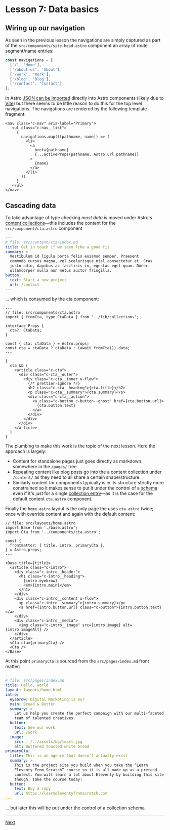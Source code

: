 # Lesson 7: Data basics

## Wiring up our navigation

As seen in the previous lesson the navigations are simply captured as part of the `src/components/site-head.astro` component an array of route segment/name entries:

```TypeScript
const navigations = [
  ['/', 'Home'],
  ['/about-us', 'About'],
  ['/work', 'Work'],
  ['/blog', 'Blog'],
  ['/contact', 'Contact'],
];
```

In Astro [JSON can be imported](https://docs.astro.build/en/guides/imports/#json) directly into Astro components (likely due to [Vite](https://vitejs.dev/guide/features#json)) but there seems to be little reason to do this for the top level navigations. The navigations are rendered by the following template fragment:

```
<nav class="c-nav" aria-label="Primary">
   <ul class="c-nav__list">
     {
       navigations.map(([pathname, name]) => (
         <li>
           <a
             href={pathname}
             {...activeProps(pathname, Astro.url.pathname)}
           >
             {name}
           </a>
         </li>
       ))
     }
   </ul>
</nav>
```

## Cascading data

To take advantage of type checking _most data_ is moved under Astro's [content collections](https://docs.astro.build/en/guides/content-collections/)—this includes the content for the `src/component/cta.astro` component

```yaml
---
# file: src/content/cta/index.md
title: Get in touch if we seem like a good fit
summary: >
  Vestibulum id ligula porta felis euismod semper. Praesent
  commodo cursus magna, vel scelerisque nisl consectetur et. Cras
  justo odio, dapibus ac facilisis in, egestas eget quam. Donec 
  ullamcorper nulla non metus auctor fringilla.
button:
  text: Start a new project
  url: /contact
---
```

… which is consumed by the cta component:

```Astro
---
// file: src/components/cta.astro
import { fromCta, type CtaData } from '../lib/collections';

interface Props {
  cta?: CtaData;
}

const { cta: ctaData } = Astro.props;
const cta = ctaData ? ctaData : (await fromCta()).data;
---

{
  cta && (
    <article class="c-cta">
      <div class="c-cta__outer">
        <div class="c-cta__inner u-flow">
          {/* prettier-ignore */}
          <h2 class="c-cta__heading">{cta.title}</h2>
          <p class="c-cta__summary">{cta.summary}</p>
          <div class="c-cta__action">
            <a class="c-button c-button--ghost" href={cta.button.url}>
              {cta.button.text}
            </a>
          </div>
        </div>
      </div>
    </article>
  )
}
```

The plumbing to make this work is the topic of the next lesson. Here the approach is largely:

- Content for standalone pages just goes directly as markdown somewhere in the `/pages/` tree.
- Repeating content like blog posts go into the a content collection under `/content/` as they need to all share a certain shape/structure.
- Similarly content for components typically is in its structure strictly more constrained so it makes sense to put it under the control of a [schema](https://docs.astro.build/en/guides/content-collections/#defining-a-collection-schema) even if it's just for a single [collection entry](https://docs.astro.build/en/reference/api-reference/#collection-entry-type)—as it is the case for the default content `cta.astro` component.

Finally the `home.astro` layout is the only page the uses `cta.astro` twice; once with override content and again with the default content:

```Astro
// file: src/layouts/home.astro
import Base from './base.astro';
import Cta from '../components/cta.astro';

const {
  frontmatter: { title, intro, primaryCta },
} = Astro.props;
---

<Base title={title}>
  <article class="c-intro">
    <div class="c-intro__header">
      <h1 class="c-intro__heading">
        {intro.eyebrow}
        <em>{intro.main}</em>
      </h1>
    </div>
    <div class="c-intro__content u-flow">
      <p class="c-intro__summary">{intro.summary}</p>
      <a href={intro.button.url} class="c-button">{intro.button.text}</a>
    </div>
    <div class="c-intro__media">
      <img class="c-intro__image" src={intro.image} alt={intro.imageAlt} />
    </div>
  </article>
  <Cta cta={primaryCta} />
  <Cta />
</Base>
```

At this point `primaryCta` is sourced from the `src/pages/index.md` front matter:

```yaml
---
# file: src/pages/index.md
title: Hello, world
layout: layouts/home.html
intro:
  eyebrow: Digital Marketing is our
  main: Bread & Butter
  summary: >
    Let us help you create the perfect campaign with our multi-faceted
    team of talented creatives.
  button:
    text: See our work
    url: /work
  image:
    src: ../../assets/bg/toast.jpg
    alt: Buttered toasted white bread
primaryCta:
  title: This is an agency that doesn’t actually exist
  summary: >
    This is the project site you build when you take the “Learn 
    Eleventy From Scratch” course so it is all made up as a pretend
    context. You will learn a lot about Eleventy by building this site
    though. Take the course today!
  button:
    text: Buy a copy
    url: https://learneleventyfromscratch.com
---
```

… but later this will be put under the control of a collection schema.

---

[Next](file:///home/wheatley/sbox/astro/astro-scratch/README.md#lesson-8-creating-our-first-collection)
